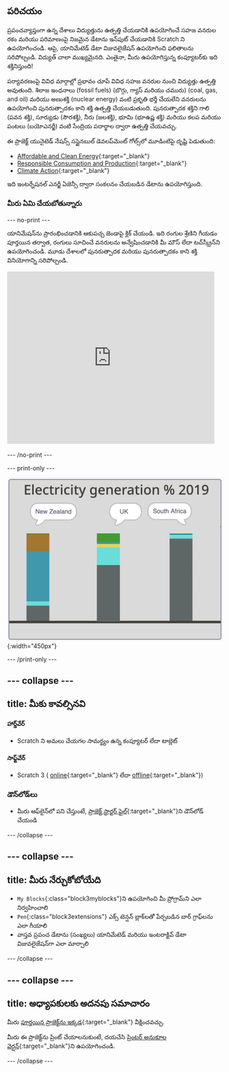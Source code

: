 ## పరిచయం

ప్రపంచవ్యాప్తంగా ఉన్న దేశాలు విద్యుత్తును ఉత్పత్తి చేయడానికి ఉపయోగించే సహజ వనరుల రకం మరియు పరిమాణంపై నిజమైన డేటాను ఇన్‌పుట్ చేయడానికి Scratch ని ఉపయోగించండి. ఆపై, యానిమేటెడ్ డేటా విజువలైజేషన్ ఉపయోగించి ఫలితాలను సరిపోల్చండి. విద్యుత్ చాలా ముఖ్యమైనది. ఎంతైనా, మీరు ఉపయోగిస్తున్న కంప్యూటర్‌కు ఇది శక్తినిస్తుంది!

పర్యావరణంపై వివిధ మార్గాల్లో ప్రభావం చూపే వివిధ సహజ వనరుల నుంచి విద్యుత్తు ఉత్పత్తి అవుతుంది. శిలాజ ఇంధనాలు (fossil fuels) (బొగ్గు, గ్యాస్ మరియు చమురు) (coal, gas, and oil) మరియు అణుశక్తి (nuclear energy) వంటి ప్రకృతి భర్తీ చేయలేని వనరులను ఉపయోగించి పునరుత్పాదకం కాని శక్తి ఉత్పత్తి చేయబడుతుంది. పునరుత్పాదక శక్తిని గాలి (పవన శక్తి), సూర్యుడు (సౌరశక్తి), నీరు (జలశక్తి), భూమి (భూఉష్ణ శక్తి) మరియు కలప మరియు పంటలు (బయోఎనర్జీ) వంటి సేంద్రియ పదార్థాల ద్వారా ఉత్పత్తి చేయవచ్చు.

ఈ ప్రాజెక్ట్ యునైటెడ్ నేషన్స్ సస్టైనబుల్ డెవలప్‌మెంట్ గోల్స్‌లో మూడింటిపై దృష్టి పెడుతుంది:
+ [ Affordable and Clean Energy](https://www.undp.org/sustainable-development-goals#affordable-and-clean-energy){:target="_blank"}
+ [ Responsible Consumption and Production](https://www.undp.org/sustainable-development-goals#responsible-consumption-and-production){:target="_blank"}
+ [ Climate Action](https://www.undp.org/sustainable-development-goals#climate-action){:target="_blank"}

ఇది ఇంటర్నేషనల్ ఎనర్జీ ఏజెన్సీ ద్వారా సంకలనం చేయబడిన డేటాను ఉపయోగిస్తుంది.

### మీరు ఏమి చేయబోతున్నారు

--- no-print ---

యానిమేషన్‌ను ప్రారంభించడానికి ఆకుపచ్చ జెండాపై క్లిక్ చేయండి. ఇది రంగుల శ్రేణిని గీయడం పూర్తయిన తర్వాత, రంగులు సూచించే వనరులను అన్వేషించడానికి మీ మౌస్ లేదా టచ్‌స్క్రీన్‌ని ఉపయోగించండి. మూడు దేశాలలో పునరుత్పాదక మరియు పునరుత్పాదకం కాని శక్తి వినియోగాన్ని సరిపోల్చండి.

<div class="scratch-preview">
<iframe src="https://scratch.mit.edu/projects/427746039/embed" allowtransparency="true" width="485" height="402" frameborder="0" scrolling="no" allowfullscreen></iframe>
</div>

--- /no-print ---

--- print-only ---

![పూర్తి ప్రాజెక్ట్](images/complete.png){:width="450px"}

--- /print-only ---

--- collapse ---
---
title: మీకు కావల్సినవి
---

#### హార్డ్‌వేర్

+ Scratch ని అమలు చేయగల సామర్థ్యం ఉన్న కంప్యూటర్ లేదా టాబ్లెట్

#### సాఫ్ట్‌వేర్

+ Scratch 3 ( [online](https://scratch.mit.edu/){:target="_blank"} లేదా [offline](https://scratch.mit.edu/download){:target="_blank"})

### డౌన్‌లోడ్‌లు

+ మీరు ఆఫ్‌లైన్‌లో పని చేస్తుంటే, [ప్రాజెక్ట్ స్టార్టర్ ఫైల్](https://rpf.io/p/en/electricity-generation-go){:target="_blank"}ని డౌన్‌లోడ్ చేయండి

--- /collapse ---

--- collapse ---
---
title: మీరు నేర్చుకోబోయేది
---

+ `My Blocks`{:class="block3myblocks"}ని ఉపయోగించి మీ ప్రోగ్రామ్‌ని ఎలా నిర్వహించాలి
+ `Pen`{:class="block3extensions"} ఎక్స్ టెన్షన్ బ్లాక్‌లతో పేర్చబడిన బార్ గ్రాఫ్‌లను ఎలా గీయాలి
+ వాస్తవ ప్రపంచ డేటాను (సంఖ్యలు) యానిమేటెడ్ మరియు ఇంటరాక్టివ్ డేటా విజువలైజేషన్‌గా ఎలా మార్చాలి

--- /collapse ---

--- collapse ---
---
title: అధ్యాపకులకు అదనపు సమాచారం
---

మీరు [పూర్తయిన ప్రాజెక్ట్‌ను ఇక్కడ](https://rpf.io/p/en/electricity-generation-get){:target="_blank"} వీక్షించవచ్చు.

మీరు ఈ ప్రాజెక్ట్‌ను ప్రింట్ చేయాలనుకుంటే, దయచేసి [ప్రింటర్ అనుకూల వెర్షన్](https://projects.raspberrypi.org/en/projects/electricity-generation/print){:target="_blank"}ని ఉపయోగించండి.

--- /collapse ---
